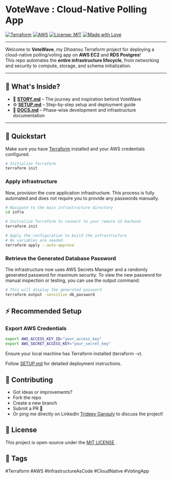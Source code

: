# VoteWave : Cloud-Native Polling App

[![Terraform](https://img.shields.io/badge/Terraform-v1.9+-623CE4?logo=terraform)](https://www.terraform.io/)
[![AWS](https://img.shields.io/badge/AWS-EC2%20%7C%20RDS%20%7C%20S3-orange?logo=amazon-aws)](https://aws.amazon.com/)
[![License: MIT](https://img.shields.io/badge/License-MIT-green.svg)](LICENSE)
[![Made with Love](https://img.shields.io/badge/Made%20with-❤️-red.svg)]()

---

Welcome to **VoteWave**, my *Dhaansu* Terraform project for deploying a cloud-native polling/voting app on **AWS EC2** and **RDS Postgres**!  
This repo automates the **entire infrastructure lifecycle**, from networking and security to compute, storage, and schema initialization.

---

## 📂 What's Inside?

- 📖 **[STORY.md](STORY.md)** – The journey and inspiration behind VoteWave  
- ⚙️ **[SETUP.md](SETUP.md)** – Step-by-step setup and deployment guide  
- 📑 **[DOCS.md](DOCS.md)** – Phase-wise development and infrastructure documentation  

---

## 🚀 Quickstart

Make sure you have [Terraform](https://www.terraform.io/downloads) installed and your AWS credentials configured.

```bash
# Initialize Terraform
terraform init
```
### Apply infrastructure
Now, provision the core application infrastructure. This process is fully automated and does not require you to provide any passwords manually.

```bash
# Navigate to the main infrastructure directory
cd infra

# Initialize Terraform to connect to your remote S3 backend
terraform init

# Apply the configuration to build the infrastructure
# No variables are needed.
terraform apply --auto-approve
```
### Retrieve the Generated Database Password
The infrastructure now uses AWS Secrets Manager and a randomly generated password for maximum security. To view the new password for manual inspection or testing, you can use the output command: 

```bash
# This will display the generated password
terraform output -sensitive db_password
```
## ⚡ Recommended Setup

### Export AWS Credentials
```bash
export AWS_ACCESS_KEY_ID="your_access_key"
export AWS_SECRET_ACCESS_KEY="your_secret_key"
```

Ensure your local machine has Terraform installed (terraform -v).

Follow [SETUP.md](SETUP.md) for detailed deployment instructions.

## 🤝 Contributing

- Got ideas or improvements?
- Fork the repo
- Create a new branch
- Submit a PR 🎉
- Or ping me directly on LinkedIn [Trideev Ganguly](https://www.linkedin.com/in/trideev-ganguly/) to discuss the project!

## 📜 License

This project is open-source under the [MIT LICENSE](LICENSE)
.

## 🔖 Tags

#Terraform #AWS #InfrastructureAsCode #CloudNative #VotingApp

